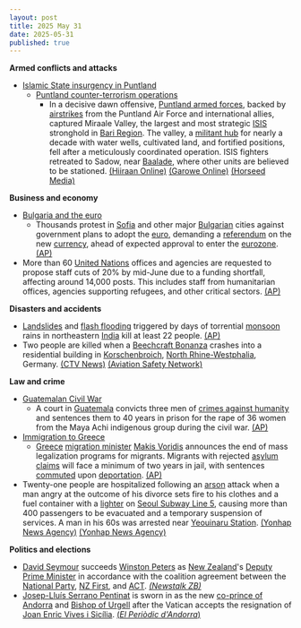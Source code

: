 ```yaml
---
layout: post
title: 2025 May 31
date: 2025-05-31
published: true
---
```



**Armed conflicts and attacks**

* [Islamic State insurgency in Puntland](https://en.wikipedia.org/wiki/Islamic_State_insurgency_in_Puntland "Islamic State insurgency in Puntland")
  + [Puntland counter-terrorism operations](https://en.wikipedia.org/wiki/Puntland_counter-terrorism_operations "Puntland counter-terrorism operations")
    - In a decisive dawn offensive, [Puntland armed forces](https://en.wikipedia.org/wiki/Puntland_armed_forces "Puntland armed forces"), backed by [airstrikes](https://en.wikipedia.org/wiki/American_military_intervention_in_Somalia_%282007%E2%80%93present%29 "American military intervention in Somalia (2007–present)") from the Puntland Air Force and international allies, captured Miraale Valley, the largest and most strategic [ISIS](https://en.wikipedia.org/wiki/ISIS "ISIS") stronghold in [Bari Region](https://en.wikipedia.org/wiki/Bari_Region "Bari Region"). The valley, a [militant hub](https://en.wikipedia.org/wiki/Islamic_State_%E2%80%93_Somalia_Province "Islamic State – Somalia Province") for nearly a decade with water wells, cultivated land, and fortified positions, fell after a meticulously coordinated operation. ISIS fighters retreated to Sadow, near [Baalade](https://en.wikipedia.org/wiki/Balade_%28Somalia%29 "Balade (Somalia)"), where other units are believed to be stationed. [(Hiiraan Online)](https://www.hiiraan.com/news4/2025/May/201698/puntland_forces_capture_key_isis_stronghold_in_togga_miraale.aspx) [(Garowe Online)](https://www.garoweonline.com/en/news/somalia/soomaaliya-puntland-oo-gacanta-ku-dhigtay-xarunta-dhexe-ee-isis-ee-dooxada-miraale) [(Horseed Media)](https://horseedmedia.net/ciidanka-puntland-oo-weerar-cir-iyo-dhul-ah-kula-wareegey-ceelka-miiraale/405951/)

**Business and economy**

* [Bulgaria and the euro](https://en.wikipedia.org/wiki/Bulgaria_and_the_euro "Bulgaria and the euro")
  + Thousands protest in [Sofia](https://en.wikipedia.org/wiki/Sofia "Sofia") and other major [Bulgarian](https://en.wikipedia.org/wiki/Bulgaria "Bulgaria") cities against government plans to adopt the [euro](https://en.wikipedia.org/wiki/Euro "Euro"), demanding a [referendum](https://en.wikipedia.org/wiki/Referendum "Referendum") on the new [currency](https://en.wikipedia.org/wiki/Currency "Currency"), ahead of expected approval to enter the [eurozone](https://en.wikipedia.org/wiki/Eurozone "Eurozone"). [(AP)](https://apnews.com/article/bulgaria-eurozone-protests-nationalists-e8714ca044056b02c0a543f3025156a2)
* More than 60 [United Nations](https://en.wikipedia.org/wiki/United_Nations "United Nations") offices and agencies are requested to propose staff cuts of 20% by mid-June due to a funding shortfall, affecting around 14,000 posts. This includes staff from humanitarian offices, agencies supporting refugees, and other critical sectors. [(AP)](https://apnews.com/article/un-budget-job-cuts-guterres-0e3e08fed833936fd41774ff9684cd85)

**Disasters and accidents**

* [Landslides](https://en.wikipedia.org/wiki/Landslide "Landslide") and [flash flooding](https://en.wikipedia.org/wiki/Flash_flooding "Flash flooding") triggered by days of torrential [monsoon](https://en.wikipedia.org/wiki/Monsoon "Monsoon") rains in northeastern [India](https://en.wikipedia.org/wiki/India "India") kill at least 22 people. [(AP)](https://apnews.com/article/india-monsoon-floods-assam-4baee8dfd8518be63fae08cc2c2e58e0)
* Two people are killed when a [Beechcraft Bonanza](https://en.wikipedia.org/wiki/Beechcraft_Bonanza "Beechcraft Bonanza") crashes into a residential building in [Korschenbroich](https://en.wikipedia.org/wiki/Korschenbroich "Korschenbroich"), [North Rhine-Westphalia](https://en.wikipedia.org/wiki/North_Rhine-Westphalia "North Rhine-Westphalia"), Germany. [(CTV News)](https://www.ctvnews.ca/world/article/a-small-plane-crashes-into-the-terrace-of-a-house-in-germany-2-people-are-dead/) [(Aviation Safety Network)](https://asn.flightsafety.org/wikibase/515786)

**Law and crime**

* [Guatemalan Civil War](https://en.wikipedia.org/wiki/Guatemalan_Civil_War "Guatemalan Civil War")
  + A court in [Guatemala](https://en.wikipedia.org/wiki/Guatemala "Guatemala") convicts three men of [crimes against humanity](https://en.wikipedia.org/wiki/Crimes_against_humanity "Crimes against humanity") and sentences them to 40 years in prison for the rape of 36 women from the Maya Achi indigenous group during the civil war. [(AP)](https://apnews.com/article/guatemala-war-crimes-indigenous-convicted-b5cc4488e1b9051ffa78358a6534f0b1)
* [Immigration to Greece](https://en.wikipedia.org/wiki/Immigration_to_Greece "Immigration to Greece")
  + [Greece](https://en.wikipedia.org/wiki/Greece "Greece") [migration minister](https://en.wikipedia.org/wiki/Ministry_of_Migration_and_Asylum "Ministry of Migration and Asylum") [Makis Voridis](https://en.wikipedia.org/wiki/Makis_Voridis "Makis Voridis") announces the end of mass legalization programs for migrants. Migrants with rejected [asylum claims](https://en.wikipedia.org/wiki/Asylum_claim "Asylum claim") will face a minimum of two years in jail, with sentences [commuted](https://en.wikipedia.org/wiki/Commutation_%28law%29 "Commutation (law)") upon [deportation](https://en.wikipedia.org/wiki/Deportation "Deportation"). [(AP)](https://apnews.com/article/greece-migration-europe-deportations-296dc5da631895bea339dc225df9be7a)
* Twenty-one people are hospitalized following an [arson](https://en.wikipedia.org/wiki/Arson "Arson") attack when a man angry at the outcome of his divorce sets fire to his clothes and a fuel container with a [lighter](https://en.wikipedia.org/wiki/Lighter "Lighter") on [Seoul Subway Line 5](https://en.wikipedia.org/wiki/Seoul_Subway_Line_5 "Seoul Subway Line 5"), causing more than 400 passengers to be evacuated and a temporary suspension of services. A man in his 60s was arrested near [Yeouinaru Station](https://en.wikipedia.org/wiki/Yeouinaru_Station "Yeouinaru Station"). [(Yonhap News Agency)](https://en.yna.co.kr/view/AEN20250531000851315) [(Yonhap News Agency)](https://en.yna.co.kr/view/AEN20250531000852315)

**Politics and elections**

* [David Seymour](https://en.wikipedia.org/wiki/David_Seymour "David Seymour") succeeds [Winston Peters](https://en.wikipedia.org/wiki/Winston_Peters "Winston Peters") as [New Zealand](https://en.wikipedia.org/wiki/New_Zealand "New Zealand")'s [Deputy Prime Minister](https://en.wikipedia.org/wiki/Deputy_Prime_Minister_of_New_Zealand "Deputy Prime Minister of New Zealand") in accordance with the coalition agreement between the [National Party](https://en.wikipedia.org/wiki/National_Party_of_New_Zealand "National Party of New Zealand"), [NZ First](https://en.wikipedia.org/wiki/New_Zealand_First "New Zealand First"), and [ACT](https://en.wikipedia.org/wiki/ACT_New_Zealand "ACT New Zealand"). [*(Newstalk ZB)*](https://www.newstalkzb.co.nz/news/politics/david-seymour-sworn-in-as-deputy-prime-minister-succeeds-winston-peters/)
* [Josep-Lluís Serrano Pentinat](https://en.wikipedia.org/wiki/Josep-Llu%C3%ADs_Serrano_Pentinat "Josep-Lluís Serrano Pentinat") is sworn in as the new [co-prince of Andorra](https://en.wikipedia.org/wiki/Co-prince_of_Andorra "Co-prince of Andorra") and [Bishop of Urgell](https://en.wikipedia.org/wiki/Bishop_of_Urgell "Bishop of Urgell") after the Vatican accepts the resignation of [Joan Enric Vives i Sicília](https://en.wikipedia.org/wiki/Joan_Enric_Vives_i_Sic%C3%ADlia "Joan Enric Vives i Sicília"). [(*El Periòdic d'Andorra*)](https://elperiodic.ad/societat/josep-lluis-serrano-pentinat-pren-possessio-com-a-nou-coprincep-episcopal-dandorra/)
